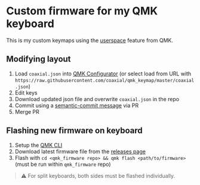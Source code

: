 # Custom firmware for my QMK keyboard

This is my custom keymaps using the [userspace](https://docs.qmk.fm/#/feature_userspace) feature from QMK.

## Modifying layout

1. Load `coaxial.json` into [QMK Configurator](https://config.qmk.fm/) (or
   select load from URL with
   `https://raw.githubusercontent.com/coaxial/qmk_keymap/master/coaxial.json`)
2. Edit keys
3. Download updated json file and overwrite `coaxial.json` in the repo
4. Commit using a [semantic-commit message](https://github.com/angular/angular/blob/main/CONTRIBUTING.md#-commit-message-format) via PR
5. Merge PR

## Flashing new firmware on keyboard

1. Setup the [QMK CLI](https://docs.qmk.fm/#/newbs_getting_started?id=set-up-your-environment)
2. Download latest firmware file from the [releases page](https://github.com/coaxial/qmk_keymap/releases)
3. Flash with `cd <qmk_firmware repo> && qmk flash <path/to/firmware>` (must be
   run within `qmk_firmware` repo)

> ⚠️ For split keyboards, both sides must be flashed individually.
